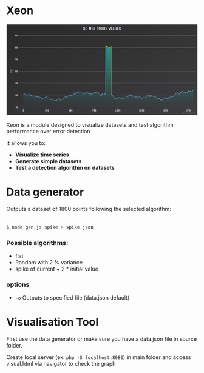 # Xeon

![Grap](https://raw.githubusercontent.com/keymetrics/xeon/master/spikeChart.png)

Xeon is a module designed to visualize datasets and test algorithm performance over error detection

It allows you to:

- **Visualize time series**
- **Generate simple datasets**
- **Test a detection algorithm on datasets**

# Data generator

Outputs a dataset of 1800 points following the selected algorithm:

```bash

$ node gen.js spike > spike.json

```

### Possible algorithms: 

- flat
- Random with 2 % variance
- spike of current + 2 * initial value

### options

- `-o` Outputs to specified file (data.json default)

# Visualisation Tool

First use the data generator or make sure you have a data.json file in source folder.

Create local server (ex: `php -S localhost:8080`) in main folder and access visual.html via navigator to check the graph

